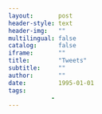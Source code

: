 ```yaml
---
layout:       post
header-style: text
header-img:   ""
multilingual: false
catalog:      false
iframe:       ""
title:        "Tweets"
subtitle:     ""
author:       ""
date:         1995-01-01
tags:         
            - 
---
```


<style>
    .tags, #tweets {display: none !important;}
</style>

<!--<a class="twitter-timeline" href="https://twitter.com/ShaggyBGood?ref_src=twsrc%5Etfw"></a>-->

<script async src="https://platform.twitter.com/widgets.js" charset="utf-8"></script>